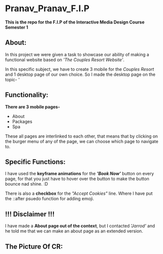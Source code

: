 # Pranav_Pranav_F.I.P

__This is the repo for the F.I.P of the Interactive Media Design Course Semester 1__

## About:

In this project we were given a task to showcase our ability of making a functional website based on _'The Couples Resort Website'_.

In this specific subject, we have to create 3 mobile for the _Couples Resort_ and 1 desktop page of our own choice. So I made the desktop page on the topic- '

## Functionality:

__There are 3 mobile pages-__

   - About
   - Packages
   - Spa 

   These all pages are interlinked to each other, that means that by clicking on the burger menu of any of the page, we can choose which page to navigate to.

## Specific Functions:

I have used the __keyframe animations__ for the ___'Book Now'___ button on every page, for that you just have to hover over the button to make the button bounce nad shine. :D

There is also a __checkbox__ for the _"Accept Cookies"_ line. Where I have put the ::after psuedo function for adding emoji.

## !!! Disclaimer !!!

I have made a __About page out of the context__, but I contacted _'Jarrod'_ and he told me that we can make an about page as an extended version.

## The Picture Of CR:




